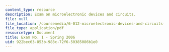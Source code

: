 ```yaml
---
content_type: resource
description: Exam on microelectronic devices and circuits.
file: null
file_location: /coursemedia/6-012-microelectronic-devices-and-circuits-fall-2009/922bec63853b983c72f650385086b1e0_MIT6_012F09_exam1_s06.pdf
file_type: application/pdf
resourcetype: Document
title: Exam No. 1 - Spring 2006
uid: 922bec63-853b-983c-72f6-50385086b1e0
---
```

